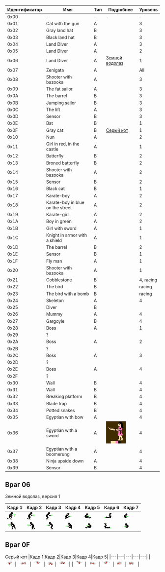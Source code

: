|Идентификатор|Имя|Тип|Подробнее|Уровень|
|---|---|---|---|---|
|0x00| - | - | - | - |
|0x01|Cat with the gun| A |   | 3 |
|0x02|Gray land hat| B |   | 3 |
|0x03|Black land hat| B |   | 3 |
|0x04|Land Diver| A |   | 3 |
|0x05|Land Diver| A |   | 2 |
|0x06|Land Diver| A | [Земной водолаз](#враг-06) | 1 |
|0x07|Zenigata| A |   |All|
|0x08|Shooter with bazooka| A |   | 3 |
|0x09|The fat sailor| A |   | 3 |
|0x0A|The barrel| B |   | 3 |
|0x0B|Jumping sailor| B |   | 3 |
|0x0C|The lift| A |   | 3 |
|0x0D|Sensor| B |   | 3 |
|0x0E|Bat| B |   | 1 |
|0x0F|Gray cat| B | [Серый кот](#враг-0f) | 1 |
|0x10|Nun| A |   | 2 |
|0x11|Girl in red, in the castle| A |   | 1 |
|0x12|Batterfly| B |   | 2 |
|0x13|Broned batterfly| B |   | 2 |
|0x14|Shooter with bazooka| A |   | 2 |
|0x15|Sensor| B |   | 2 |
|0x16|Black cat| B |   | 1 |
|0x17|Karate-boy| A |   | 2 |
|0x18|Karate-boy in blue on the street| A |   | 2 |
|0x19|Karate-girl| A |   | 2 |
|0x1A|Boy in green| A |   | 2 |
|0x1B|Girl with sword| A |   | 1 |
|0x1C|Knight in armor with a shield| A |   | 1 |
|0x1D|The barrel| B |   | 2 |
|0x1E|Sensor| B |   | 1 |
|0x1F|Fly man| A |   | 1 |
|0x20|Shooter with bazooka| A |   | 1 |
|0x21|Cobblestone| B |   |4, racing|
|0x22|The bird| B |   |racing|
|0x23|The bird with a bomb| B |   |racing|
|0x24|Skeleton| A |   | 4 |
|0x25|Diver| B |   |   |
|0x26|Mummy| A |   | 4 |
|0x27|Gargoyle| B |   | 4 |
|0x28|Boss| A |   | 1 |
|0x29| ? |   |   |   |
|0x2A|Boss| A |   | 2 |
|0x2B| ? |   |   |   |
|0x2C|Boss| A |   | 3 |
|0x2D| ? |   |   |   |
|0x2E|Boss| A |   | 4 |
|0x2F| ? |   |   |   |
|0x30|Wall| B |   | 4 |
|0x31|Wall| B |   | 4 |
|0x32|Breaking platform| B |   | 4 |
|0x33|Blade trap| B |   | 4 |
|0x34|Potted snakes| B |   | 4 |
|0x35|Egyptian with bow| A |   | 4 |
|0x36|Egyptian with a sword| A | ![Egyptian with a sword](../images/bestiary-36.png)  | 4 |
|0x37|Egyptian with a boomerung| A |   | 4 |
|0x38|Ninja upside down| A |   | 4 |
|0x39|Sensor| B |   | 4 |

## Враг 06
Земной водолаз, версия 1
<!---
<style>
    .frames
    {
        text-align: center;
    }
    .frames th
    {
        background: #C8ED58;
        text-align: center;
    }
</style>
-->
<!---
<div class="frames">
-->
|Кадр 1|Кадр 2|Кадр 3|Кадр 4|Кадр 5|Кадр 6|Кадр 7|
|---|---|---|---|---|---|---|
| ![Frame1](../images/enemy06/frame1-r.png) | ![Frame2](../images/enemy06/frame2-r.png) | ![Frame3](../images/enemy06/frame3-r.png) | ![Frame4](../images/enemy06/frame4-r.png) | ![Frame5](../images/enemy06/frame5-r.png) | ![Frame6](../images/enemy06/frame6-r.png) | ![Frame7](../images/enemy06/frame7-r.png) |
| ![Frame1](../images/enemy06/frame1-l.png) | ![Frame2](../images/enemy06/frame2-l.png) | ![Frame3](../images/enemy06/frame3-l.png) | ![Frame4](../images/enemy06/frame4-l.png) | ![Frame5](../images/enemy06/frame5-l.png) | ![Frame6](../images/enemy06/frame6-l.png) | ![Frame7](../images/enemy06/frame7-l.png) |
<!---
</div>
-->

## Враг 0F
Серый кот
|Кадр 1|Кадр 2|Кадр 3|Кадр 4|Кадр 5|
|---|---|---|---|---|
| ![Frame1](../images/enemy0F/frame1-r.png) | ![Frame2](../images/enemy0F/frame2-r.png) | ![Frame3](../images/enemy0F/frame3-r.png) | ![Frame4](../images/enemy0F/frame4-r.png) | ![Frame5](../images/enemy0F/frame5-r.png) |
| ![Frame1](../images/enemy0F/frame1-l.png) | ![Frame2](../images/enemy0F/frame2-l.png) | ![Frame3](../images/enemy0F/frame3-l.png) | ![Frame4](../images/enemy0F/frame4-l.png) | ![Frame5](../images/enemy0F/frame5-l.png) |
